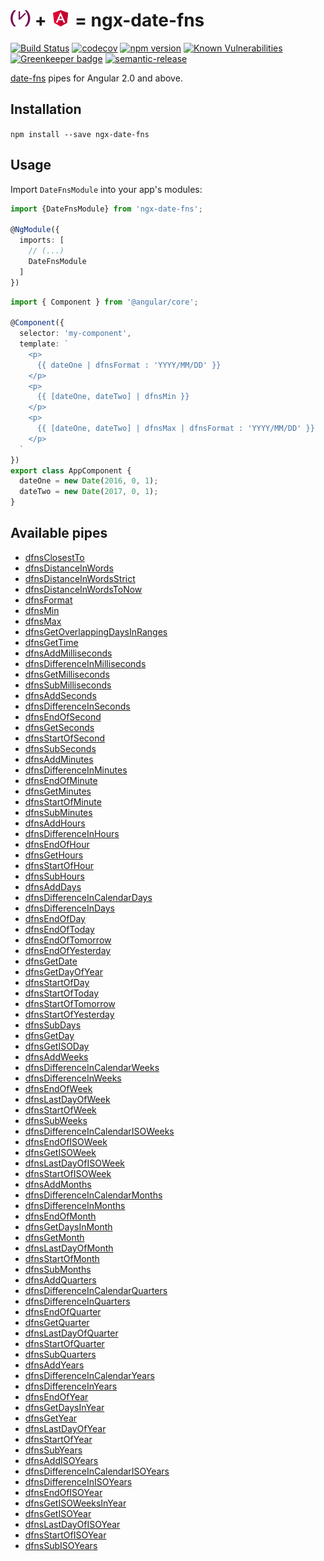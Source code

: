 # ![](./.github/date-fns.png) + ![](./.github/angular-red.png) = ngx-date-fns

[![Build Status](https://travis-ci.org/joanllenas/ngx-date-fns.png?branch=master)](https://travis-ci.org/joanllenas/ngx-date-fns)
[![codecov](https://codecov.io/gh/joanllenas/ngx-date-fns/branch/master/graph/badge.svg)](https://codecov.io/gh/joanllenas/ngx-date-fns)
[![npm version](https://badge.fury.io/js/ngx-date-fns.svg)](https://badge.fury.io/js/ngx-date-fns)
[![Known Vulnerabilities](https://snyk.io/test/github/joanllenas/ngx-date-fns/badge.svg)](https://snyk.io/test/github/joanllenas/ngx-date-fns)
[![Greenkeeper badge](https://badges.greenkeeper.io/joanllenas/ngx-date-fns.svg)](https://greenkeeper.io/)
[![semantic-release](https://img.shields.io/badge/%20%20%F0%9F%93%A6%F0%9F%9A%80-semantic--release-e10079.svg)](https://github.com/semantic-release/semantic-release)

[date-fns](https://date-fns.org/) pipes for Angular 2.0 and above.



Installation
------------

`npm install --save ngx-date-fns`


Usage
-----

Import `DateFnsModule` into your app's modules:

``` typescript
import {DateFnsModule} from 'ngx-date-fns';

@NgModule({
  imports: [
    // (...)
    DateFnsModule
  ]
})
```

``` typescript
import { Component } from '@angular/core';

@Component({
  selector: 'my-component',
  template: `
    <p>
      {{ dateOne | dfnsFormat : 'YYYY/MM/DD' }}
    </p>
    <p>
      {{ [dateOne, dateTwo] | dfnsMin }}
    </p>
    <p>
      {{ [dateOne, dateTwo] | dfnsMax | dfnsFormat : 'YYYY/MM/DD' }}
    </p>
  `
})
export class AppComponent {
  dateOne = new Date(2016, 0, 1);
  dateTwo = new Date(2017, 0, 1);
}
```


Available pipes
---------------
* [dfnsClosestTo](https://date-fns.org/docs/closestTo)
* [dfnsDistanceInWords](https://date-fns.org/docs/distanceInWords)
* [dfnsDistanceInWordsStrict](https://date-fns.org/docs/distanceInWordsStrict)
* [dfnsDistanceInWordsToNow](https://date-fns.org/docs/distanceInWordsToNow)
* [dfnsFormat](https://date-fns.org/docs/format)
* [dfnsMin](https://date-fns.org/docs/min)
* [dfnsMax](https://date-fns.org/docs/max)
* [dfnsGetOverlappingDaysInRanges](https://date-fns.org/docs/getOverlappingDaysInRanges)
* [dfnsGetTime](https://date-fns.org/docs/getTime)
* [dfnsAddMilliseconds](https://date-fns.org/docs/addMilliseconds)
* [dfnsDifferenceInMilliseconds](https://date-fns.org/docs/differenceInMilliseconds)
* [dfnsGetMilliseconds](https://date-fns.org/docs/getMilliseconds)
* [dfnsSubMilliseconds](https://date-fns.org/docs/subMilliseconds)
* [dfnsAddSeconds](https://date-fns.org/docs/addSeconds)
* [dfnsDifferenceInSeconds](https://date-fns.org/docs/differenceInSeconds)
* [dfnsEndOfSecond](https://date-fns.org/docs/endOfSecond)
* [dfnsGetSeconds](https://date-fns.org/docs/getSeconds)
* [dfnsStartOfSecond](https://date-fns.org/docs/startOfSecond)
* [dfnsSubSeconds](https://date-fns.org/docs/subSeconds)
* [dfnsAddMinutes](https://date-fns.org/docs/addMinutes)
* [dfnsDifferenceInMinutes](https://date-fns.org/docs/differenceInMinutes)
* [dfnsEndOfMinute](https://date-fns.org/docs/endOfMinute)
* [dfnsGetMinutes](https://date-fns.org/docs/getMinutes)
* [dfnsStartOfMinute](https://date-fns.org/docs/startOfMinute)
* [dfnsSubMinutes](https://date-fns.org/docs/subMinutes)
* [dfnsAddHours](https://date-fns.org/docs/addHours)
* [dfnsDifferenceInHours](https://date-fns.org/docs/differenceInHours)
* [dfnsEndOfHour](https://date-fns.org/docs/endOfHour)
* [dfnsGetHours](https://date-fns.org/docs/getHours)
* [dfnsStartOfHour](https://date-fns.org/docs/startOfHour)
* [dfnsSubHours](https://date-fns.org/docs/subHours)
* [dfnsAddDays](https://date-fns.org/docs/addDays)
* [dfnsDifferenceInCalendarDays](https://date-fns.org/docs/differenceInCalendarDays)
* [dfnsDifferenceInDays](https://date-fns.org/docs/differenceInDays)
* [dfnsEndOfDay](https://date-fns.org/docs/endOfDay)
* [dfnsEndOfToday](https://date-fns.org/docs/endOfToday)
* [dfnsEndOfTomorrow](https://date-fns.org/docs/endOfTomorrow)
* [dfnsEndOfYesterday](https://date-fns.org/docs/endOfYesterday)
* [dfnsGetDate](https://date-fns.org/docs/getDate)
* [dfnsGetDayOfYear](https://date-fns.org/docs/getDayOfYear)
* [dfnsStartOfDay](https://date-fns.org/docs/startOfDay)
* [dfnsStartOfToday](https://date-fns.org/docs/startOfToday)
* [dfnsStartOfTomorrow](https://date-fns.org/docs/startOfTomorrow)
* [dfnsStartOfYesterday](https://date-fns.org/docs/startOfYesterday)
* [dfnsSubDays](https://date-fns.org/docs/subDays)
* [dfnsGetDay](https://date-fns.org/docs/getDay)
* [dfnsGetISODay](https://date-fns.org/docs/getISODay)
* [dfnsAddWeeks](https://date-fns.org/docs/addWeeks)
* [dfnsDifferenceInCalendarWeeks](https://date-fns.org/docs/differenceInCalendarWeeks)
* [dfnsDifferenceInWeeks](https://date-fns.org/docs/differenceInWeeks)
* [dfnsEndOfWeek](https://date-fns.org/docs/endOfWeek)
* [dfnsLastDayOfWeek](https://date-fns.org/docs/lastDayOfWeek)
* [dfnsStartOfWeek](https://date-fns.org/docs/startOfWeek)
* [dfnsSubWeeks](https://date-fns.org/docs/subWeeks)
* [dfnsDifferenceInCalendarISOWeeks](https://date-fns.org/docs/differenceInCalendarISOWeeks)
* [dfnsEndOfISOWeek](https://date-fns.org/docs/endOfISOWeek)
* [dfnsGetISOWeek](https://date-fns.org/docs/getISOWeek)
* [dfnsLastDayOfISOWeek](https://date-fns.org/docs/lastDayOfISOWeek)
* [dfnsStartOfISOWeek](https://date-fns.org/docs/startOfISOWeek)
* [dfnsAddMonths](https://date-fns.org/docs/addMonths)
* [dfnsDifferenceInCalendarMonths](https://date-fns.org/docs/differenceInCalendarMonths)
* [dfnsDifferenceInMonths](https://date-fns.org/docs/differenceInMonths)
* [dfnsEndOfMonth](https://date-fns.org/docs/endOfMonth)
* [dfnsGetDaysInMonth](https://date-fns.org/docs/getDaysInMonth)
* [dfnsGetMonth](https://date-fns.org/docs/getMonth)
* [dfnsLastDayOfMonth](https://date-fns.org/docs/lastDayOfMonth)
* [dfnsStartOfMonth](https://date-fns.org/docs/startOfMonth)
* [dfnsSubMonths](https://date-fns.org/docs/subMonths)
* [dfnsAddQuarters](https://date-fns.org/docs/addQuarters)
* [dfnsDifferenceInCalendarQuarters](https://date-fns.org/docs/differenceInCalendarQuarters)
* [dfnsDifferenceInQuarters](https://date-fns.org/docs/differenceInQuarters)
* [dfnsEndOfQuarter](https://date-fns.org/docs/endOfQuarter)
* [dfnsGetQuarter](https://date-fns.org/docs/getQuarter)
* [dfnsLastDayOfQuarter](https://date-fns.org/docs/lastDayOfQuarter)
* [dfnsStartOfQuarter](https://date-fns.org/docs/startOfQuarter)
* [dfnsSubQuarters](https://date-fns.org/docs/subQuarters)
* [dfnsAddYears](https://date-fns.org/docs/addYears)
* [dfnsDifferenceInCalendarYears](https://date-fns.org/docs/differenceInCalendarYears)
* [dfnsDifferenceInYears](https://date-fns.org/docs/differenceInYears)
* [dfnsEndOfYear](https://date-fns.org/docs/endOfYear)
* [dfnsGetDaysInYear](https://date-fns.org/docs/getDaysInYear)
* [dfnsGetYear](https://date-fns.org/docs/getYear)
* [dfnsLastDayOfYear](https://date-fns.org/docs/lastDayOfYear)
* [dfnsStartOfYear](https://date-fns.org/docs/startOfYear)
* [dfnsSubYears](https://date-fns.org/docs/subYears)
* [dfnsAddISOYears](https://date-fns.org/docs/addISOYears)
* [dfnsDifferenceInCalendarISOYears](https://date-fns.org/docs/differenceInCalendarISOYears)
* [dfnsDifferenceInISOYears](https://date-fns.org/docs/differenceInISOYears)
* [dfnsEndOfISOYear](https://date-fns.org/docs/endOfISOYear)
* [dfnsGetISOWeeksInYear](https://date-fns.org/docs/getISOWeeksInYear)
* [dfnsGetISOYear](https://date-fns.org/docs/getISOYear)
* [dfnsLastDayOfISOYear](https://date-fns.org/docs/lastDayOfISOYear)
* [dfnsStartOfISOYear](https://date-fns.org/docs/startOfISOYear)
* [dfnsSubISOYears](https://date-fns.org/docs/subISOYears)
